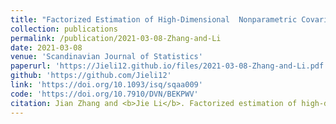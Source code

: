 ```yaml
---
title: "Factorized Estimation of High-Dimensional  Nonparametric Covariance Models"
collection: publications
permalink: /publication/2021-03-08-Zhang-and-Li
date: 2021-03-08
venue: 'Scandinavian Journal of Statistics'
paperurl: 'https://Jieli12.github.io/files/2021-03-08-Zhang-and-Li.pdf'
github: 'https://github.com/Jieli12'
link: 'https://doi.org/10.1093/isq/sqaa009'
code: 'https://doi.org/10.7910/DVN/BEKPWV'
citation: Jian Zhang and <b>Jie Li</b>. Factorized estimation of high-dimensional nonparametric covariance models. <i>Scandinavian Journal of Statistics (2021)</i>.
---
```

